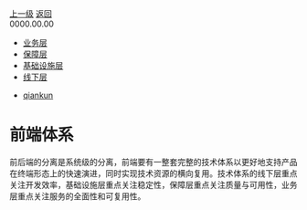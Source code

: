 <div class="extend-header">
    <div class="info">
        <div class="record">
            <a class="back" href="./">上一级</a>
            <a class="back" href="./">返回</a>
        </div>        
        <div class="mini">
            <span>0000.00.00</span>
        </div>
    </div>
    <div class="content"><div class="custom-block children"><ul><li><a href="/frontend/layerBusiness">业务层</a></li><li><a href="/frontend/layerSecurity">保障层</a></li><li><a href="/frontend/layerInfrastructure">基础设施层</a></li><li><a href="/frontend/layerOffline">线下层</a></li></ul></div><div class="custom-block links">
<ul class="desc">
<li><a href="/tools/qiankun">qiankun</a></li>
</ul>
</div></div>
</div>
<div class="content-header">
<h1>前端体系</h1>
<summary class="desc">前后端的分离是系统级的分离，前端要有一整套完整的技术体系以更好地支持产品在终端形态上的快速演进，同时实现技术资源的横向复用。技术体系的线下层重点关注开发效率，基础设施层重点关注稳定性，保障层重点关注质量与可用性，业务层重点关注服务的全面性和可复用性。</summary>
</div>

